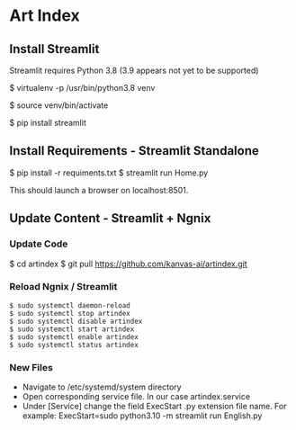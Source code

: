 # Art Index

## Install Streamlit

Streamlit requires Python 3.8 (3.9 appears not yet to be supported)

$ virtualenv -p /usr/bin/python3.8 venv

$ source venv/bin/activate

$ pip install streamlit

## Install Requirements - Streamlit Standalone

$ pip install -r requiments.txt
$ streamlit run Home.py

This should launch a browser on localhost:8501.


## Update Content - Streamlit + Ngnix

### Update Code
$ cd artindex
$ git pull https://github.com/kanvas-ai/artindex.git

### Reload Ngnix / Streamlit
```
$ sudo systemctl daemon-reload
$ sudo systemctl stop artindex
$ sudo systemctl disable artindex
$ sudo systemctl start artindex
$ sudo systemctl enable artindex
$ sudo systemctl status artindex
```

### New Files

* Navigate to /etc/systemd/system directory
* Open corresponding service file. In our case artindex.service
* Under [Service] change the field ExecStart .py extension file name. For example: ExecStart=sudo python3.10 -m streamlit run English.py
